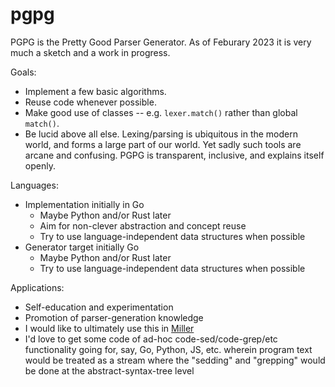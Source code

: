 # pgpg

PGPG is the Pretty Good Parser Generator. As of Feburary 2023 it is very much a sketch and a work in progress.

Goals:

* Implement a few basic algorithms.
* Reuse code whenever possible.
* Make good use of classes -- e.g. `lexer.match()` rather than global `match()`.
* Be lucid above all else. Lexing/parsing is ubiquitous in the modern world, and forms a large part of our world. Yet sadly such tools are arcane and confusing. PGPG is transparent, inclusive, and explains itself openly.

Languages:

* Implementation initially in Go
  * Maybe Python and/or Rust later
  * Aim for non-clever abstraction and concept reuse
  * Try to use language-independent data structures when possible
* Generator target initially Go
  * Maybe Python and/or Rust later
  * Try to use language-independent data structures when possible

Applications:

* Self-education and experimentation
* Promotion of parser-generation knowledge
* I would like to ultimately use this in [Miller](https://github.com/johnkerl/miller)
* I'd love to get some code of ad-hoc code-sed/code-grep/etc functionality going for, say, Go, Python, JS, etc. wherein program text would be treated as a stream where the "sedding" and "grepping" would be done at the abstract-syntax-tree level
